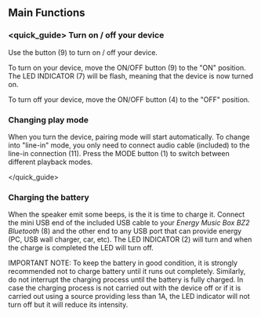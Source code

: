 ## Main Functions

### <quick_guide> Turn on / off your device

Use the button (9) to turn on / off your device.

To turn on your device, move the ON/OFF button (9) to the "ON" position. The LED INDICATOR (7) will be flash, meaning that the device is now turned on.

To turn off your device, move the ON/OFF button (4) to the "OFF" position.


### Changing play mode

When you turn the device, pairing mode will start automatically. To change into "line-in" mode, you only need to connect audio cable (included) to the line-in connection (11). Press the MODE button (1) to switch between different playback modes.


</quick_guide>

### Charging the battery

When the speaker emit some beeps, is the it is time to charge it. Connect the mini USB end of the included USB cable to your *Energy Music Box BZ2 Bluetooth* (8) and the other end to any USB port that can provide energy (PC, USB wall charger, car, etc). The LED INDICATOR (2) will turn and when the charge is completed the LED will turn off.

IMPORTANT NOTE: To keep the battery in good condition, it is strongly recommended not to charge battery until it runs out completely. Similarly, do not interrupt the charging process until the battery is fully charged. In case the charging process is not carried out with the device off or if it is carried out using a source providing less than 1A, the LED indicator will not turn off but it will reduce its intensity.
